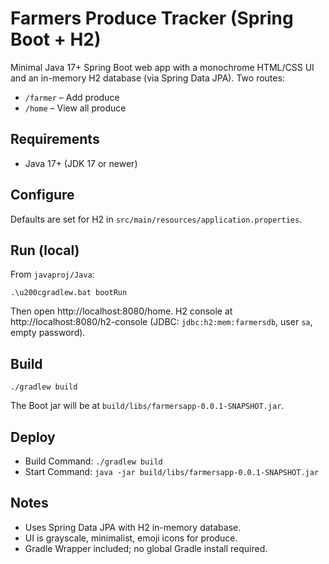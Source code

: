 # Farmers Produce Tracker (Spring Boot + H2)

Minimal Java 17+ Spring Boot web app with a monochrome HTML/CSS UI and an in-memory H2 database (via Spring Data JPA). Two routes:

- `/farmer` – Add produce
- `/home` – View all produce

## Requirements
- Java 17+ (JDK 17 or newer)

## Configure
Defaults are set for H2 in `src/main/resources/application.properties`.

## Run (local)
From `javaproj/Java`:

```
.\u200cgradlew.bat bootRun
```

Then open http://localhost:8080/home. H2 console at http://localhost:8080/h2-console (JDBC: `jdbc:h2:mem:farmersdb`, user `sa`, empty password).

## Build
```
./gradlew build
```

The Boot jar will be at `build/libs/farmersapp-0.0.1-SNAPSHOT.jar`.

## Deploy
- Build Command: `./gradlew build`
- Start Command: `java -jar build/libs/farmersapp-0.0.1-SNAPSHOT.jar`

## Notes
- Uses Spring Data JPA with H2 in-memory database.
- UI is grayscale, minimalist, emoji icons for produce.
- Gradle Wrapper included; no global Gradle install required.

